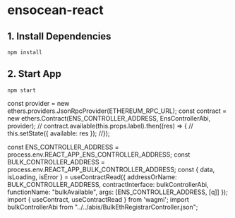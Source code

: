 # ensocean-react

## 1. Install Dependencies
```shell
npm install
```

## 2. Start App
```shell
npm start
```
 
const provider = new ethers.providers.JsonRpcProvider(ETHEREUM_RPC_URL);
const contract = new ethers.Contract(ENS_CONTROLLER_ADDRESS, EnsControllerAbi, provider);
// contract.available(this.props.label).then((res) => {
 //   this.setState({ available: res });
//});  

const ENS_CONTROLLER_ADDRESS = process.env.REACT_APP_ENS_CONTROLLER_ADDRESS;
const BULK_CONTROLLER_ADDRESS = process.env.REACT_APP_BULK_CONTROLLER_ADDRESS;
const { data, isLoading, isError } = useContractRead({
    addressOrName: BULK_CONTROLLER_ADDRESS,
    contractInterface: bulkControllerAbi,
    functionName: "bulkAvailable",
    args: [ENS_CONTROLLER_ADDRESS, [q]]
});
import { useContract, useContractRead } from 'wagmi';
import bulkControllerAbi from "../../abis/BulkEthRegistrarController.json";
